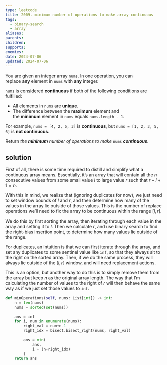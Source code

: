 ```yaml
---
type: leetcode
title: 2009. minimum number of operations to make array continuous
tags:
  - binary-search
  - array
aliases: 
parents: 
children: 
supports: 
enemies: 
date: 2024-07-06
updated: 2024-07-06
---
```


You are given an integer array `nums`. In one operation, you can replace **any** element in `nums` with **any** integer.

`nums` is considered **continuous** if both of the following conditions are fulfilled:

- All elements in `nums` are **unique**.
- The difference between the **maximum** element and the **minimum** element in `nums` equals `nums.length - 1`.

For example, `nums = [4, 2, 5, 3]` is **continuous**, but `nums = [1, 2, 3, 5, 6]` is **not continuous**.

Return _the **minimum** number of operations to make_ `nums` **_continuous_**.

## solution

First of all, there is some time required to distill and simplify what a continuous array means. Essentially, it’s an array that will contain all the $n$ consecutive values from some small value $l$ to large value $r$ such that $r-l+1 = n$.

With this in mind, we realize that (ignoring duplicates for now), we just need to set window bounds of $l$ and $r$, and then determine how many of the values in the array lie outside of those values. This is the number of replace operations we’ll need to fix the array to be continuous within the range $[l, r]$.

We do this by first sorting the array, then iterating through each value in the array and setting it to $l$. Then we calculate $r$, and use binary search to find the right-bias insertion point, to determine how many values lie outside of the range.

For duplicates, an intuition is that we can first iterate through the array, and set any duplicates to some sentinel value like `inf`, so that they always sit to the right on the sorted array. Then, if we do the same process, they will always lie outside of the $[l,r]$ window, and will need replacement actions.

This is an option, but another way to do this is to simply remove them from the array but keep $n$ as the original array length. The way that I’m calculating the number of values to the right of $r$ will then behave the same way as if we just set those values to `inf`.

```python
def minOperations(self, nums: List[int]) -> int:
	n = len(nums)
	nums = sorted(set(nums))
	  
	ans = inf
	for i, num in enumerate(nums):
		right_val = num+n-1
		right_idx = bisect.bisect_right(nums, right_val)
	  
		ans = min(
			ans,
			i + (n-right_idx)
		)
	return ans
```

